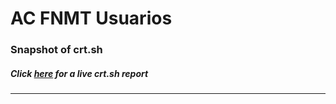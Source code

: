 # AC FNMT Usuarios
### Snapshot of crt.sh
##### Click [here](https://crt.sh/?q=601293CA20B09A03295D196256C6953FF9EBA811DB8E3CE140413C1BFFE9A869) for a live crt.sh report

---
